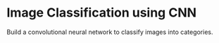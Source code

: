 # Image Classification using CNN
Build a convolutional neural network to classify images into categories.
